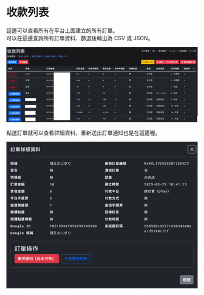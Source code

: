 # 收款列表

這邊可以查看所有在平台上面建立的所有訂單。  
可以在這邊查詢所有訂單資料、篩選後輸出為 CSV 或 JSON。

![Image](/images/features/sponsor-list.png)  

點選訂單就可以查看詳細資料，重新送出訂單通知也是在這邊喔。

![Image](/images/features/sponsor-list-info.png)